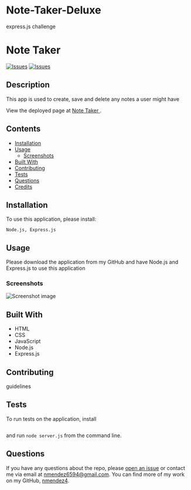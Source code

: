 # Note-Taker-Deluxe
express.js challenge

# Note Taker 
[![Issues](https://img.shields.io/github/issues/nmendez4/note-taker-deluxe)](https://github.com/nmendez4/note-taker-deluxe/issues) [![Issues](https://img.shields.io/github/contributors/nmendez4/note-taker-deluxe)](https://github.com/nmendez4/note-taker-deluxe/graphs/contributors) 
## Description
This app is used to create, save and delete any notes a user might have
          
View the deployed page at [Note Taker ](link).
## Contents
* [Installation](#installation)
* [Usage](#usage)
   * [Screenshots](#screenshots)
* [Built With](#built-with)
* [Contributing](#contributing)
* [Tests](#tests)
* [Questions](#questions)
* [Credits](#credits)

## Installation
To use this application, please install: 
```
Node.js, Express.js
```
  
## Usage
Please download the application from my GitHub and have Node.js and Express.js to use this application
  
### Screenshots
![Screenshot](screenshot.png)
image

## Built With

* HTML
* CSS
* JavaScript
* Node.js
* Express.js
  
## Contributing
guidelines
  
## Tests
To run tests on the application, install
```

```
and run `node server.js` from the command line.
  
## Questions
If you have any questions about the repo, please [open an issue](https://github.com/nmendez4/note-taker-deluxe/issues) or contact me via email at nmendez6594@gmail.com. You can find more of my work on my GitHub, [nmendez4](https://github.com/nmendez4/).
